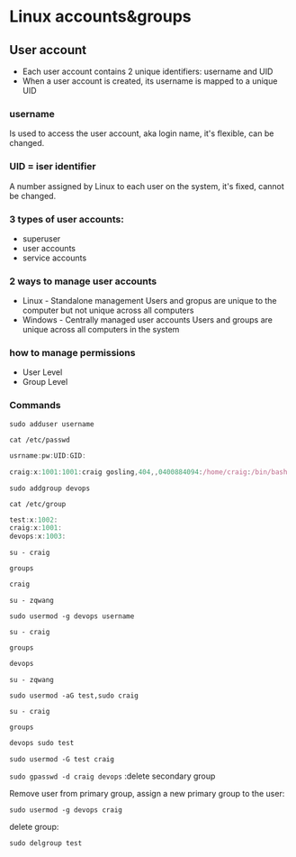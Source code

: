 # Linux accounts&groups

## User account
* Each user account contains 2 unique identifiers: username and UID
* When a user account is created, its username is mapped to a unique UID

### username
Is used to access the user account, aka login name, it's flexible, can be changed.

### UID = iser identifier
A number assigned by Linux to each user on the system, it's fixed, cannot be changed.

### 3 types of user accounts:
* superuser
* user accounts
* service accounts

### 2 ways to manage user accounts
* Linux - Standalone management
 Users and gropus are unique to the computer but not unique across all computers 
* Windows - Centrally managed user accounts 
 Users and groups are unique across all computers in the system

### how to manage permissions
* User Level
* Group Level

### Commands
`sudo adduser username`

`cat /etc/passwd`

```jsx
usrname:pw:UID:GID:

craig:x:1001:1001:craig gosling,404,,0400884094:/home/craig:/bin/bash
```

`sudo addgroup devops`

`cat /etc/group`

```jsx
test:x:1002:
craig:x:1001:
devops:x:1003:
```

`su - craig`

`groups`

```jsx
craig
```

`su - zqwang`

`sudo usermod -g devops username`

`su - craig`

`groups`

```jsx
devops
```

`su - zqwang`

`sudo usermod -aG test,sudo craig`

`su - craig`

`groups`

```jsx
devops sudo test
```

`sudo usermod -G test craig`

`sudo gpasswd -d craig devops` :delete secondary group

Remove user from primary group, assign a new primary group to the user:

`sudo usermod -g devops craig`

delete group:

`sudo delgroup test`